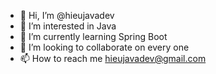 - 👋 Hi, I’m @hieujavadev
- 👀 I’m interested in Java
- 🌱 I’m currently learning Spring Boot
- 💞️ I’m looking to collaborate on every one
- 📫 How to reach me hieujavadev@gmail.com

<!---
hieujavadev/hieujavadev is a ✨ special ✨ repository because its `README.md` (this file) appears on your GitHub profile.
You can click the Preview link to take a look at your changes.
--->
